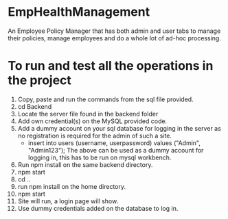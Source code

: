 # EmpHealthManagement
An Employee Policy Manager that has both admin and user tabs to manage their policies,  manage employees and do a whole lot of ad-hoc processing.

# To run and test all the operations in the project 

1. Copy, paste and run the commands from the sql file provided. 
2. cd Backend
3. Locate the server file found in the backend folder
4. Add own credential(s) on the MySQL provided code.
5. Add a dummy account on your sql database for logging in the server as no registration is required for the admin of such a site.
    - insert into users (username, userpassword) values ("Admin", "Admin123");
    The above can be used as a dummy account for logging in, this has to be run on mysql workbench.
6. Run npm install on the same backend directory.
7. npm start
8. cd ..
9. run npm install on the home directory.
10. npm start
11. Site will run, a login page will show.
12. Use dummy credentials added on the database to log in.
